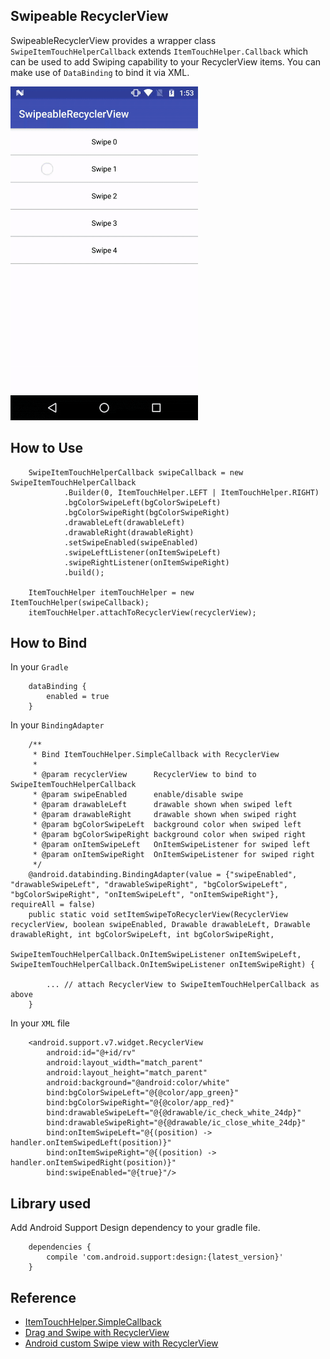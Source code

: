 ## Swipeable RecyclerView

SwipeableRecyclerView provides a wrapper class `SwipeItemTouchHelperCallback` extends `ItemTouchHelper.Callback` which can be used to add Swiping capability to your RecyclerView items. You can make use of `DataBinding` to bind it via XML.

<img src="./README_images/swipeable_recyclerview.gif" width="300" height="534"/>

## How to Use

```
    SwipeItemTouchHelperCallback swipeCallback = new SwipeItemTouchHelperCallback
            .Builder(0, ItemTouchHelper.LEFT | ItemTouchHelper.RIGHT)
            .bgColorSwipeLeft(bgColorSwipeLeft)
            .bgColorSwipeRight(bgColorSwipeRight)
            .drawableLeft(drawableLeft)
            .drawableRight(drawableRight)
            .setSwipeEnabled(swipeEnabled)
            .swipeLeftListener(onItemSwipeLeft)
            .swipeRightListener(onItemSwipeRight)
            .build();

    ItemTouchHelper itemTouchHelper = new ItemTouchHelper(swipeCallback);
    itemTouchHelper.attachToRecyclerView(recyclerView);
```

## How to Bind

In your `Gradle`

```
    dataBinding {
        enabled = true
    }
```

In your `BindingAdapter`

```
	/**
	 * Bind ItemTouchHelper.SimpleCallback with RecyclerView
	 *
	 * @param recyclerView      RecyclerView to bind to SwipeItemTouchHelperCallback
	 * @param swipeEnabled      enable/disable swipe
	 * @param drawableLeft      drawable shown when swiped left
	 * @param drawableRight     drawable shown when swiped right
	 * @param bgColorSwipeLeft  background color when swiped left
	 * @param bgColorSwipeRight background color when swiped right
	 * @param onItemSwipeLeft   OnItemSwipeListener for swiped left
	 * @param onItemSwipeRight  OnItemSwipeListener for swiped right
	 */
	@android.databinding.BindingAdapter(value = {"swipeEnabled", "drawableSwipeLeft", "drawableSwipeRight", "bgColorSwipeLeft", "bgColorSwipeRight", "onItemSwipeLeft", "onItemSwipeRight"}, requireAll = false)
	public static void setItemSwipeToRecyclerView(RecyclerView recyclerView, boolean swipeEnabled, Drawable drawableLeft, Drawable drawableRight, int bgColorSwipeLeft, int bgColorSwipeRight,
	                                              SwipeItemTouchHelperCallback.OnItemSwipeListener onItemSwipeLeft, SwipeItemTouchHelperCallback.OnItemSwipeListener onItemSwipeRight) {

		... // attach RecyclerView to SwipeItemTouchHelperCallback as above
	}
```

In your `XML` file

```
    <android.support.v7.widget.RecyclerView
        android:id="@+id/rv"
        android:layout_width="match_parent"
        android:layout_height="match_parent"
        android:background="@android:color/white"
        bind:bgColorSwipeLeft="@{@color/app_green}"
        bind:bgColorSwipeRight="@{@color/app_red}"
        bind:drawableSwipeLeft="@{@drawable/ic_check_white_24dp}"
        bind:drawableSwipeRight="@{@drawable/ic_close_white_24dp}"
        bind:onItemSwipeLeft="@{(position) -> handler.onItemSwipedLeft(position)}"
        bind:onItemSwipeRight="@{(position) -> handler.onItemSwipedRight(position)}"
        bind:swipeEnabled="@{true}"/>
```

## Library used

Add Android Support Design dependency to your gradle file.

```
    dependencies {
        compile 'com.android.support:design:{latest_version}'
    }
```

## Reference

- [ItemTouchHelper.SimpleCallback](https://developer.android.com/reference/android/support/v7/widget/helper/ItemTouchHelper.SimpleCallback.html)
- [Drag and Swipe with RecyclerView](https://medium.com/@ipaulpro/drag-and-swipe-with-recyclerview-b9456d2b1aaf)
- [Android custom Swipe view with RecyclerView](https://www.learn2crack.com/2016/02/custom-swipe-recyclerview.html)